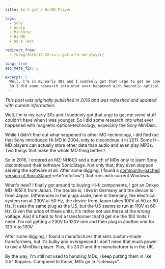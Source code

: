 ```yaml
---
title: So I got a Hi-MD Player

tags:
  - Sony
  - Audio
  - MiniDisc
  - Hi-MD
  - 90's Tech

redirect_from:
  - /blog/2016/12-22-so-i-got-a-hi-md-player/

long: true
seo_meta_fix: 1

excerpt: |
  Well, I'm in my early 30s and I suddenly got that urge to get me some stuff couldn't have when I was younger.
  So I did some research into what ever happened with magnetic-optical-technology, especially the Sony MiniDisc.
---
```

*This post was originally published in 2016 and was refreshed and updated with current information.*

Well, I'm in my early 30s and I suddenly got that urge to get me some stuff couldn't have when I was younger.
So I did some research into what ever happened with magnetic-optical-technology, especially the Sony MiniDisc.

While I didn't find out what happened to other MO-technology, I did find out that Sony introduced Hi-MD in 2004, only to discontinue it in 2011.
Some Hi-MD players can actually store other data than audio and even play MP3s.
Two things that make the whole MD thing better!!

So in 2016, I ordered an MZ-NH600 and a bunch of MDs only to learn Sony discontinued their software SonicStage.
Not only that, they even stopped serving the software at all.
After some digging, I found a [community-pached version of SonicStage](https://forums.sonyinsider.com/files/file/95-sonicstage-43-ultimate-edition/){:ref="nofollow"} that runs with current Windows.

What's new?
I finally got around to buying Hi-fi components, I got an Onkyo MD-105FX from Japan.
The trouble is, I live in Germany and the device is from Japan.
Differences in the plugs aside, here in Germany, the electrical system run at 230V at 50 Hz, the device from Japan takes 100V at 50 or 60 Hz.
It uses the same plug as the US, but the US seems to run at 110V at 60 Hz.
Given the price of these units, it's rather not use these at the wrong voltage.
And it's hard to find a transformer that'd get me the 100 Volts I need.
I'm not getting a 230V to 120V one and then plug in another one for 120 V to 100V.

After some digging, I found a manufacturer that sells custom-made transformers, but it's bulky and overspecced
I don't need that much power to use a MiniDisc player.
Plus, it's 2021 and the manufacturer is in the UK.

By the way, I'm still not used to handling MDs, I keep putting them in like 3.5" floppies.
Compared to those, MDs go in “sideways”.
